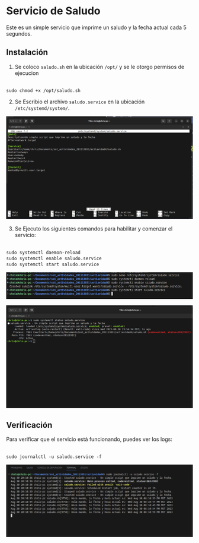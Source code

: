 # Servicio de Saludo

Este es un simple servicio que imprime un saludo y la fecha actual cada 5 segundos.

## Instalación

1. Se coloco `saludo.sh` en la ubicación `/opt/` y se le otorgo permisos de ejecucion

```

sudo chmod +x /opt/saludo.sh

```

2. Se Escribio el archivo `saludo.service` en la ubicación `/etc/systemd/system/`.

![Creacion de Usuarios](./images/44.png)

3. Se Ejecuto los siguientes comandos para habilitar y comenzar el servicio:

```

sudo systemctl daemon-reload
sudo systemctl enable saludo.service
sudo systemctl start saludo.service

```

![Creacion de Usuarios](./images/22.png)

![Creacion de Usuarios](./images/33.png)

## Verificación

Para verificar que el servicio está funcionando, puedes ver los logs:

```

sudo journalctl -u saludo.service -f

```

![Creacion de Usuarios](./images/11.png)
